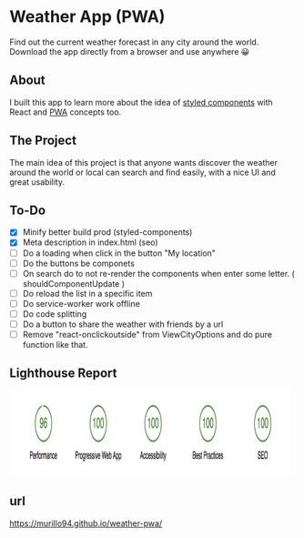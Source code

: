 # Weather App (PWA)

Find out the current weather forecast in any city around the world. Download the app directly from a browser and use anywhere 😀

## About

I built this app to learn more about the idea of [styled components](https://github.com/styled-components/styled-components) with React and [PWA](https://developers.google.com/web/progressive-web-apps/) concepts too.

## The Project

The main idea of this project is that anyone wants discover the weather around the world or local can search and find easily, with a nice UI and great usability.

## To-Do

- [x] Minify better build prod (styled-components)
- [x] Meta description in index.html (seo)
- [ ] Do a loading when click in the button "My location"
- [ ] Do the buttons be componets
- [ ] On search do to not re-render the components when enter some letter. ( shouldComponentUpdate )
- [ ] Do reload the list in a specific item
- [ ] Do service-worker work offline
- [ ] Do code splitting
- [ ] Do a button to share the weather with friends by a url
- [ ] Remove "react-onclickoutside" from ViewCityOptions and do pure function like that.

## Lighthouse Report

<img alt="Lighthouse Report" src="lighthouse-report.png" height="150" />

## url

https://murillo94.github.io/weather-pwa/